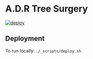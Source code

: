 # A.D.R Tree Surgery

[![deploy](https://github.com/paddyroddy/adr-tree-surgery-website/actions/workflows/deploy.yml/badge.svg)](https://github.com/paddyroddy/adr-tree-surgery-website/actions/workflows/deploy.yml)

## Deployment

To run locally: `./_scripts/deploy.sh`
